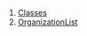 

1. [Classes](file-___home_harshil_Desktop_open-source_palisadoes_talawa_lib_widgets_organization_list/#classes)
2. [OrganizationList](file-___home_harshil_Desktop_open-source_palisadoes_talawa_lib_widgets_organization_list/OrganizationList-class.html)
